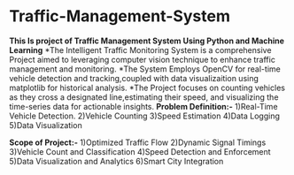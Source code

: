 # Traffic-Management-System
**This Is project of Traffic Management System Using Python and Machine Learning**
*The Intelligent Traffic Monitoring System is a comprehensive Project aimed to leveraging computer vision technique to enhance traffic management and monitoring.
*The System Employs OpenCV for real-time vehicle detection and tracking,coupled with data visualizaition using matplotlib for historical analysis.
*The Project focuses on counting vehicles as they cross a designated line,estimating their speed, and visualizing the time-series data for actionable insights.
**Problem Definition:-**
1)Real-Time Vehicle Detection.
2)Vehicle Counting
3)Speed Estimation
4)Data Logging
5)Data Visualization

**Scope of Project:-**
1)Optimized Traffic Flow
2)Dynamic Signal Timings
3)Vehicle Count and Classification
4)Speed Detection and Enforcement
5)Data Visualization and Analytics
6)Smart City Integration
